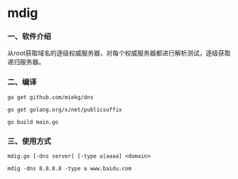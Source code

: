 # mdig

### 一、软件介绍

从root获取域名的逐级权威服务器，对每个权威服务器都进行解析测试，逐级获取递归服务器。



### 二、编译

`go get github.com/miekg/dns`

`go get golang.org/x/net/publicsuffix`

`go build main.go`



### 三、使用方式

`mdig.go [-dns server] [-type a|aaaa] <domain>`

`mdig -dns 8.8.8.8 -type a www.baidu.com`
